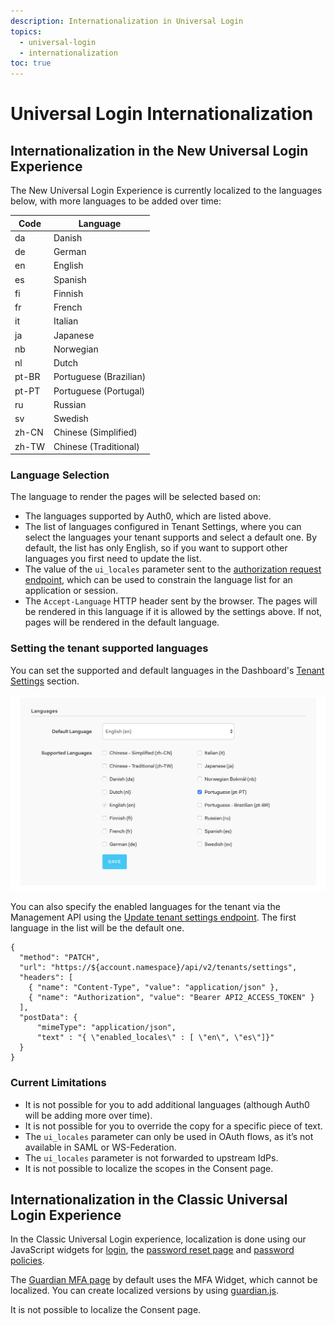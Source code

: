 ```yaml
---
description: Internationalization in Universal Login
topics:
  - universal-login
  - internationalization
toc: true
---
```

# Universal Login Internationalization

## Internationalization in the New Universal Login Experience

The New Universal Login Experience is currently localized to the languages below, with more languages to be added over time:

| Code   | Language  |
|--------|-----------|
| da     | Danish    |
| de     | German    |
| en     | English   |
| es     | Spanish   |
| fi     | Finnish   |
| fr     | French    |
| it     | Italian   |
| ja     | Japanese  |
| nb     | Norwegian |
| nl     | Dutch     |
| pt-BR  | Portuguese (Brazilian)|
| pt-PT  | Portuguese (Portugal) |
| ru     | Russian   |
| sv     | Swedish   |
| zh-CN  | Chinese (Simplified)  |
| zh-TW  | Chinese (Traditional) |

### Language Selection

The language to render the pages will be selected based on:

- The languages supported by Auth0, which are listed above.
- The list of languages configured in Tenant Settings, where you can select the languages your tenant supports and select a default one. By default, the list has only English, so if you want to support other languages you first need to update the list.
- The value of the `ui_locales` parameter sent to the [authorization request endpoint](https://openid.net/specs/openid-connect-core-1_0.html#AuthRequest), which can be used to constrain the language list for an application or session.
- The `Accept-Language` HTTP header sent by the browser. The pages will be rendered in this language if it is allowed by the settings above. If not, pages will be rendered in the default language.

### Setting the tenant supported languages

You can set the supported and default languages in the Dashboard's [Tenant Settings](${manage_url}/#/tenant) section.

![](/media/articles/universal-login/languages.png)

You can also specify the enabled languages for the tenant via the Management API using the [Update tenant settings endpoint](/api/management/v2#!/Tenants/patch_settings). The first language in the list will be the default one.

```har
{
  "method": "PATCH",
  "url": "https://${account.namespace}/api/v2/tenants/settings",
  "headers": [
    { "name": "Content-Type", "value": "application/json" },
    { "name": "Authorization", "value": "Bearer API2_ACCESS_TOKEN" }
  ],
  "postData": {
      "mimeType": "application/json",
      "text" : "{ \"enabled_locales\" : [ \"en\", \"es\"]}"
  }
}
```

### Current Limitations

- It is not possible for you to add additional languages (although Auth0 will be adding more over time).
- It is not possible for you to override the copy for a specific piece of text.
- The `ui_locales` parameter can only be used in OAuth flows, as it’s not available in SAML or WS-Federation.
- The `ui_locales` parameter is not forwarded to upstream IdPs.
- It is not possible to localize the scopes in the Consent page.

## Internationalization in the Classic Universal Login Experience

In the Classic Universal Login experience, localization is done using our JavaScript widgets for [login](/libraries/lock/v11/i18n), the [password reset page](/universal-login/password-reset) and [password policies](/i18n/password-options). 

The [Guardian MFA page](/universal-login/guardian) by default uses the MFA Widget, which cannot be localized. You can create localized versions by using [guardian.js](https://github.com/auth0/auth0-guardian.js).

It is not possible to localize the Consent page.
